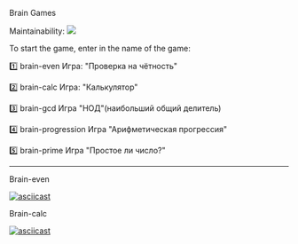 Brain Games

Maintainability:  <a href="https://codeclimate.com/github/Nargiz-Toleutai/Brain-games/maintainability"><img src="https://api.codeclimate.com/v1/badges/9f9fe6e1f0fa5f09b608/maintainability" /></a>

To start the game, enter in the name of the game:

1️⃣ brain-even Игра: "Проверка на чётность"

2️⃣ brain-calc Игра: "Калькулятор"

3️⃣ brain-gcd Игра "НОД"(наибольший общий делитель)

4️⃣ brain-progression Игра "Арифметическая прогрессия"

5️⃣ brain-prime Игра "Простое ли число?"

______________________________________________________________

Brain-even

[![asciicast](https://asciinema.org/a/6CofO9vrARWfIx9OzsR1sD1tq.svg)](https://asciinema.org/a/6CofO9vrARWfIx9OzsR1sD1tq)



Brain-calc

[![asciicast](https://asciinema.org/a/5YuLGXjYv50ckZdgSaOr8PYHD.svg)](https://asciinema.org/a/5YuLGXjYv50ckZdgSaOr8PYHD)






